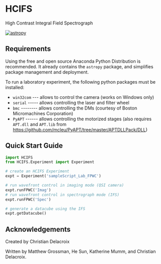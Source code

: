 # HCIFS 
High Contrast Integral Field Spectrograph 

[![astropy](http://img.shields.io/badge/powered%20by-AstroPy-orange.svg?style=flat)](http://www.astropy.org/)

Requirements
-------------------------------
Using the free and open source Anaconda Python Distribution is recommended. It already contains the ``astropy`` package, and simplifies package management and deployment.

To run a laboratory experiment, the following python packages must be installed:
* ``win32com`` --- allows to control the camera (works on Windows only)
* ``serial`` ----- allows controlling the laser and filter wheel
* ``bmc`` -------- allows controlling the DMs (courtesy of Boston Micromachines Corporation)
* ``PyAPT`` ------ allows controlling the motorized stages (also requires ``APT.dll`` and ``APT.lib`` from https://github.com/mcleu/PyAPT/tree/master/APTDLLPack/DLL)

Quick Start Guide
-------------------------------

```python
import HCIFS
from HCIFS.Experiment import Experiment

# create an HCIFS Experiment 
expt = Experiment('sampleScript_Lab_FPWC')

# run wavefront control in imaging mode (QSI camera)
expt.runFPWC('Imag')
# run wavefront control in spectrograph mode (IFS)
expt.runFPWC('Spec')

# generate a datacube using the IFS
expt.getDatacube()
```

Acknowledgements
-------------------------------
Created by Christian Delacroix

Written by Matthew Grossman, He Sun, Katherine Mumm, and Christian Delacroix.
